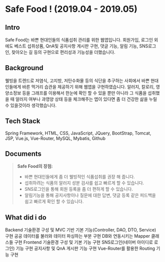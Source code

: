 
Safe Food ! (2019.04 - 2019.05)
===================

Intro
-------------
Safe Food는 바쁜 현대인들의 식품섭취 관리를 위한 웹앱입니다. 회원가입, 로그인 외에도 베스트 섭취상품, QnA및 공지사항 게시판 구현, 댓글 기능, 알림 기능, SNS로그인, 찾아오는 길 등의 구현으로 편리성과 기능성을 더했습니다.

Background
-------------
웰빙을 트렌드로 저염식, 고지방, 저탄수화물 등의 식단을 추구하는 사회에서 바쁜 현대인들에게 바른 먹거리 습관을 제공하기 위해 웹앱을 구현하였습니다. 알러지, 칼로리, 영양소정보 등을 그래프를 이용해서 한눈에 확인 할 수 있을 뿐만 아니라 그 식품을 섭취했을 때 알러지 여부나 과영양 상태 등을 체크해주는 앱이 있다면 좀 더 건강한 삶을 누릴 수 있을것이라 생각했습니다.

Tech Stack
-------------
Spring Framework, HTML, CSS, JavaScript, JQuery, BootStrap, Tomcat, JSP, Vue.js, Vue-Router, MySQL, Mybatis, Github

Documents
-------------
> **Safe Food의 장점:**
> - 바쁜 현대인들에게 좀 더 웰빙적인 식품섭취를 권장 해 줍니다.
> - 섭취하려는 식품의 알러지 성분 검사를 쉽고 빠르게 할 수 있습니다.
> - SNS로그인을 통해 회원 등록을 좀 더 편하게 할 수 있습니다.
> - 알림기능을 통해 공지사항이나 질문에 대한 답변, 댓글 등록 같은 피드백을 쉽고 빠르게 확인 할 수 있습니다.

What did i do
-------------
Backend 기술환경 구성 및 MVC 기반 기본 기능(Controller, DAO, DTO, Service) 구현
공공 데이터를 불러와 데이터 파싱하는 부분 구현
DB와 연동시키는 Mapper 클래스들 구현
Frontend 기술환경 구성 및 기본 기능 구현
SNS로그인(네이버 아이디로 로그인) 기능 구현
공지사항 및 QnA 게시판 기능 구현
Vue-Router를 활용한 Routing 기능 구현

